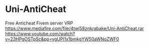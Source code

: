 # Uni-AntiCheat
Free Anticheat Fivem server VRP
https://www.mediafire.com/file/4twj58znkrabake/Uni-AntiCheat.rar
https://www.youtube.com/watch?v=23HPgOSTpSc&pp=ygUPI1x1bmkgYW50aWNoZWF0
